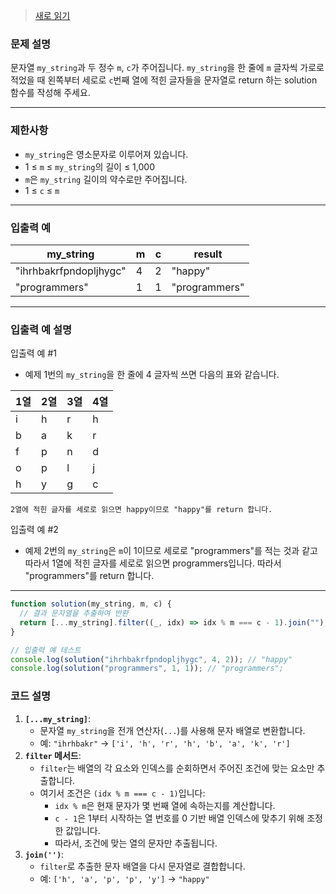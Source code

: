 > [새로 읽기](https://school.programmers.co.kr/learn/courses/30/lessons/181904)

### **문제 설명**

문자열 `my_string`과 두 정수 `m`, `c`가 주어집니다. `my_string`을 한 줄에 `m` 글자씩 가로로 적었을 때 왼쪽부터 세로로 `c`번째 열에 적힌 글자들을 문자열로 return 하는 solution 함수를 작성해 주세요.

---

### 제한사항

- `my_string`은 영소문자로 이루어져 있습니다.
- 1 ≤ `m` ≤ `my_string`의 길이 ≤ 1,000
- `m`은 `my_string` 길이의 약수로만 주어집니다.
- 1 ≤ `c` ≤ `m`

---

### 입출력 예

| my_string              | m   | c   | result        |
| ---------------------- | --- | --- | ------------- |
| "ihrhbakrfpndopljhygc" | 4   | 2   | "happy"       |
| "programmers"          | 1   | 1   | "programmers" |

---

### 입출력 예 설명

입출력 예 #1

- 예제 1번의 `my_string`을 한 줄에 4 글자씩 쓰면 다음의 표와 같습니다.

| 1열 | 2열 | 3열 | 4열 |
| --- | --- | --- | --- |
| i   | h   | r   | h   |
| b   | a   | k   | r   |
| f   | p   | n   | d   |
| o   | p   | l   | j   |
| h   | y   | g   | c   |

`2열에 적힌 글자를 세로로 읽으면 happy이므로 "happy"를 return 합니다.`

입출력 예 #2

- 예제 2번의 `my_string`은 `m`이 1이므로 세로로 "programmers"를 적는 것과 같고 따라서 1열에 적힌 글자를 세로로 읽으면 programmers입니다. 따라서 "programmers"를 return 합니다.

---

```jsx
function solution(my_string, m, c) {
  // 결과 문자열을 추출하여 반환
  return [...my_string].filter((_, idx) => idx % m === c - 1).join("");
}

// 입출력 예 테스트
console.log(solution("ihrhbakrfpndopljhygc", 4, 2)); // "happy"
console.log(solution("programmers", 1, 1)); // "programmers";
```

### 코드 설명

1. **`[...my_string]`**:
   - 문자열 `my_string`을 전개 연산자(`...`)를 사용해 문자 배열로 변환합니다.
   - 예: `"ihrhbakr"` → `['i', 'h', 'r', 'h', 'b', 'a', 'k', 'r']`
2. **`filter` 메서드**:
   - `filter`는 배열의 각 요소와 인덱스를 순회하면서 주어진 조건에 맞는 요소만 추출합니다.
   - 여기서 조건은 `(idx % m === c - 1)`입니다:
     - `idx % m`은 현재 문자가 몇 번째 열에 속하는지를 계산합니다.
     - `c - 1`은 1부터 시작하는 열 번호를 0 기반 배열 인덱스에 맞추기 위해 조정한 값입니다.
     - 따라서, 조건에 맞는 열의 문자만 추출됩니다.
3. **`join('')`**:
   - `filter`로 추출한 문자 배열을 다시 문자열로 결합합니다.
   - 예: `['h', 'a', 'p', 'p', 'y']` → `"happy"`
